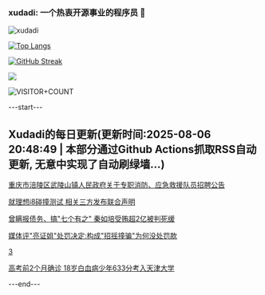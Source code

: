 ### xudadi: 一个热衷开源事业的程序员 👋

![xudadi](https://github-readme-stats-git-masterorgs-github-readme-stats-team.vercel.app/api?username=xudadi)

[![Top Langs](https://github-readme-stats.vercel.app/api/top-langs/?username=xudadi)](https://github.com/anuraghazra/github-readme-stats)

[![GitHub Streak](https://streak-stats.demolab.com?user=xudadi&locale=zh_Hans)](https://git.io/streak-stats)

![](https://raw.githubusercontent.com/xudadi/xudadi/main/assets/github-contribution-grid-snake.svg)

![VISITOR+COUNT](https://komarev.com/ghpvc/?username=xudadi&label=VISITOR+COUNT)


---start---

## Xudadi的每日更新(更新时间:2025-08-06 20:48:49 | 本部分通过Github Actions抓取RSS自动更新, 无意中实现了自动刷绿墙...)

[重庆市涪陵区武陵山镇人民政府关于专职消防、应急救援队员招聘公告](https://www.gongkaoleida.com/article/2552190)

[就理想i8碰撞测试 相关三方发布联合声明](https://m.163.com/news/article/K6A6IJST0534A4SC.html)

[曾瞒报债务、搞"七个有之" 秦如培受贿超2亿被判死缓](https://m.163.com/news/article/K6A54DK7051492T3.html)

[媒体评"亮证姐"处罚决定:构成"招摇撞骗"为何没处罚款](https://m.163.com/news/article/K69RO1A30514R9P4.html)

[3](https://m.163.com/touch/news/sub/domestic)

[高考前2个月确诊 18岁白血病少年633分考入天津大学](https://m.163.com/news/article/K69PP5DV0530JPVV.html)

---end---
